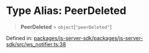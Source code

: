 # Type Alias: PeerDeleted

> **PeerDeleted** = `object`\[`"peerDeleted"`\]

Defined in: [packages/js-server-sdk/packages/js-server-sdk/src/ws\_notifier.ts:38](https://github.com/fishjam-cloud/js-server-sdk/blob/e133f8a6825619e67537d43e8483134d23c7dce1/packages/js-server-sdk/src/ws_notifier.ts#L38)
